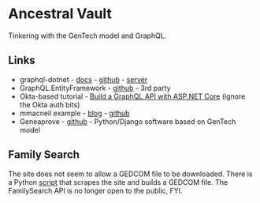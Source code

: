 # Ancestral Vault

Tinkering with the GenTech model and GraphQL.

## Links

* graphql-dotnet - [docs](https://graphql-dotnet.github.io/docs/getting-started/introduction) - [github](https://github.com/graphql-dotnet/graphql-dotnet) - [server](https://github.com/graphql-dotnet/server)
* GraphQL.EntityFramework - [github](https://github.com/SimonCropp/GraphQL.EntityFramework) - 3rd party
* Okta-based tutorial - [Build a GraphQL API with ASP.NET Core](https://developer.okta.com/blog/2019/04/16/graphql-api-with-aspnetcore) (ignore the Okta auth bits)
* mmacneil example - [blog](https://fullstackmark.com/post/17/building-a-graphql-api-with-aspnet-core-2-and-entity-framework-core) - [github](https://github.com/mmacneil/ASPNetCoreGraphQL)
* Geneaprove - [github](https://github.com/briot/geneapro) - Python/Django software based on GenTech model

## Family Search

The site does not seem to allow a GEDCOM file to be downloaded.
There is a Python [script](https://github.com/Linekio/getmyancestors) that scrapes the site and builds a GEDCOM file.
The FamilySearch API is no longer open to the public, FYI.

